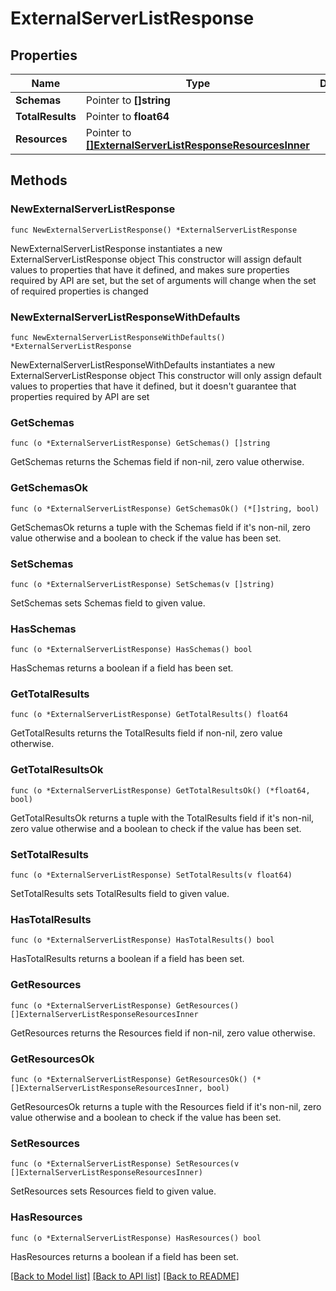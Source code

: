 # ExternalServerListResponse

## Properties

Name | Type | Description | Notes
------------ | ------------- | ------------- | -------------
**Schemas** | Pointer to **[]string** |  | [optional] 
**TotalResults** | Pointer to **float64** |  | [optional] 
**Resources** | Pointer to [**[]ExternalServerListResponseResourcesInner**](ExternalServerListResponseResourcesInner.md) |  | [optional] 

## Methods

### NewExternalServerListResponse

`func NewExternalServerListResponse() *ExternalServerListResponse`

NewExternalServerListResponse instantiates a new ExternalServerListResponse object
This constructor will assign default values to properties that have it defined,
and makes sure properties required by API are set, but the set of arguments
will change when the set of required properties is changed

### NewExternalServerListResponseWithDefaults

`func NewExternalServerListResponseWithDefaults() *ExternalServerListResponse`

NewExternalServerListResponseWithDefaults instantiates a new ExternalServerListResponse object
This constructor will only assign default values to properties that have it defined,
but it doesn't guarantee that properties required by API are set

### GetSchemas

`func (o *ExternalServerListResponse) GetSchemas() []string`

GetSchemas returns the Schemas field if non-nil, zero value otherwise.

### GetSchemasOk

`func (o *ExternalServerListResponse) GetSchemasOk() (*[]string, bool)`

GetSchemasOk returns a tuple with the Schemas field if it's non-nil, zero value otherwise
and a boolean to check if the value has been set.

### SetSchemas

`func (o *ExternalServerListResponse) SetSchemas(v []string)`

SetSchemas sets Schemas field to given value.

### HasSchemas

`func (o *ExternalServerListResponse) HasSchemas() bool`

HasSchemas returns a boolean if a field has been set.

### GetTotalResults

`func (o *ExternalServerListResponse) GetTotalResults() float64`

GetTotalResults returns the TotalResults field if non-nil, zero value otherwise.

### GetTotalResultsOk

`func (o *ExternalServerListResponse) GetTotalResultsOk() (*float64, bool)`

GetTotalResultsOk returns a tuple with the TotalResults field if it's non-nil, zero value otherwise
and a boolean to check if the value has been set.

### SetTotalResults

`func (o *ExternalServerListResponse) SetTotalResults(v float64)`

SetTotalResults sets TotalResults field to given value.

### HasTotalResults

`func (o *ExternalServerListResponse) HasTotalResults() bool`

HasTotalResults returns a boolean if a field has been set.

### GetResources

`func (o *ExternalServerListResponse) GetResources() []ExternalServerListResponseResourcesInner`

GetResources returns the Resources field if non-nil, zero value otherwise.

### GetResourcesOk

`func (o *ExternalServerListResponse) GetResourcesOk() (*[]ExternalServerListResponseResourcesInner, bool)`

GetResourcesOk returns a tuple with the Resources field if it's non-nil, zero value otherwise
and a boolean to check if the value has been set.

### SetResources

`func (o *ExternalServerListResponse) SetResources(v []ExternalServerListResponseResourcesInner)`

SetResources sets Resources field to given value.

### HasResources

`func (o *ExternalServerListResponse) HasResources() bool`

HasResources returns a boolean if a field has been set.


[[Back to Model list]](../README.md#documentation-for-models) [[Back to API list]](../README.md#documentation-for-api-endpoints) [[Back to README]](../README.md)


